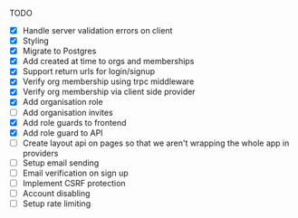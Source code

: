 TODO

- [x] Handle server validation errors on client
- [x] Styling
- [x] Migrate to Postgres
- [x] Add created at time to orgs and memberships
- [x] Support return urls for login/signup
- [x] Verify org membership using trpc middleware
- [x] Verify org membership via client side provider
- [x] Add organisation role
- [ ] Add organisation invites
- [x] Add role guards to frontend
- [x] Add role guard to API
- [ ] Create layout api on pages so that we aren't wrapping the whole app in providers
- [ ] Setup email sending
- [ ] Email verification on sign up
- [ ] Implement CSRF protection
- [ ] Account disabling
- [ ] Setup rate limiting
